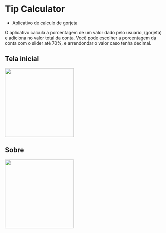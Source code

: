 # Tip Calculator

- Aplicativo de calculo de gorjeta

O aplicativo calcula a porcentagem de um valor dado pelo usuario, (gorjeta) e adiciona no valor total da conta.
Você pode escolher a porcentagem da conta com o slider até 70%, e arrendondar o valor caso tenha decimal.
## Tela inicial

<image src="img/inicio.png" width="220">

## Sobre

<image src="img/sobre.png" width="220">
